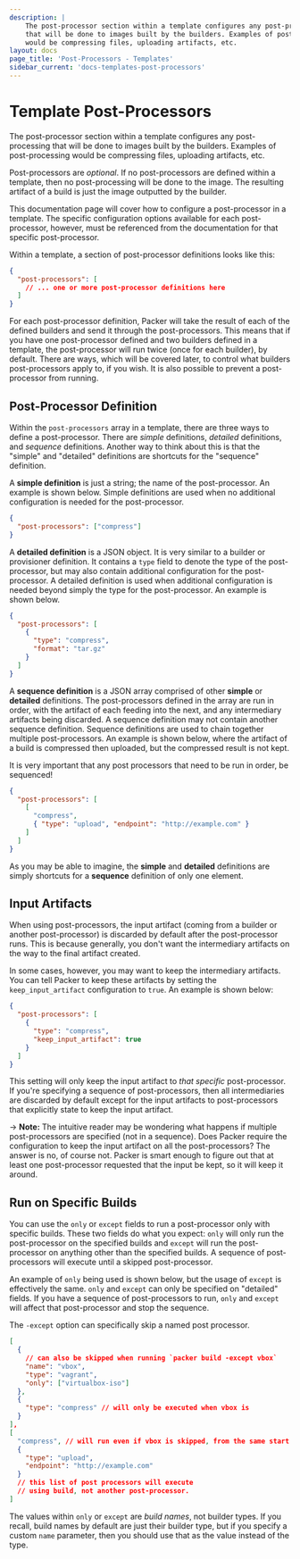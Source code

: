 ```yaml
---
description: |
    The post-processor section within a template configures any post-processing
    that will be done to images built by the builders. Examples of post-processing
    would be compressing files, uploading artifacts, etc.
layout: docs
page_title: 'Post-Processors - Templates'
sidebar_current: 'docs-templates-post-processors'
---
```


# Template Post-Processors

The post-processor section within a template configures any post-processing
that will be done to images built by the builders. Examples of post-processing
would be compressing files, uploading artifacts, etc.

Post-processors are *optional*. If no post-processors are defined within a
template, then no post-processing will be done to the image. The resulting
artifact of a build is just the image outputted by the builder.

This documentation page will cover how to configure a post-processor in a
template. The specific configuration options available for each post-processor,
however, must be referenced from the documentation for that specific
post-processor.

Within a template, a section of post-processor definitions looks like this:

``` json
{
  "post-processors": [
    // ... one or more post-processor definitions here
  ]
}
```

For each post-processor definition, Packer will take the result of each of the
defined builders and send it through the post-processors. This means that if
you have one post-processor defined and two builders defined in a template, the
post-processor will run twice (once for each builder), by default. There are
ways, which will be covered later, to control what builders post-processors
apply to, if you wish. It is also possible to prevent a post-processor from
running.

## Post-Processor Definition

Within the `post-processors` array in a template, there are three ways to
define a post-processor. There are *simple* definitions, *detailed*
definitions, and *sequence* definitions. Another way to think about this is
that the "simple" and "detailed" definitions are shortcuts for the "sequence"
definition.

A **simple definition** is just a string; the name of the post-processor. An
example is shown below. Simple definitions are used when no additional
configuration is needed for the post-processor.

``` json
{
  "post-processors": ["compress"]
}
```

A **detailed definition** is a JSON object. It is very similar to a builder or
provisioner definition. It contains a `type` field to denote the type of the
post-processor, but may also contain additional configuration for the
post-processor. A detailed definition is used when additional configuration is
needed beyond simply the type for the post-processor. An example is shown
below.

``` json
{
  "post-processors": [
    {
      "type": "compress",
      "format": "tar.gz"
    }
  ]
}
```

A **sequence definition** is a JSON array comprised of other **simple** or
**detailed** definitions. The post-processors defined in the array are run in
order, with the artifact of each feeding into the next, and any intermediary
artifacts being discarded. A sequence definition may not contain another
sequence definition. Sequence definitions are used to chain together multiple
post-processors. An example is shown below, where the artifact of a build is
compressed then uploaded, but the compressed result is not kept.

It is very important that any post processors that need to be run in order, be
sequenced!

``` json
{
  "post-processors": [
    [
      "compress",
      { "type": "upload", "endpoint": "http://example.com" }
    ]
  ]
}
```

As you may be able to imagine, the **simple** and **detailed** definitions are
simply shortcuts for a **sequence** definition of only one element.

## Input Artifacts

When using post-processors, the input artifact (coming from a builder or
another post-processor) is discarded by default after the post-processor runs.
This is because generally, you don't want the intermediary artifacts on the way
to the final artifact created.

In some cases, however, you may want to keep the intermediary artifacts. You
can tell Packer to keep these artifacts by setting the `keep_input_artifact`
configuration to `true`. An example is shown below:

``` json
{
  "post-processors": [
    {
      "type": "compress",
      "keep_input_artifact": true
    }
  ]
}
```

This setting will only keep the input artifact to *that specific*
post-processor. If you're specifying a sequence of post-processors, then all
intermediaries are discarded by default except for the input artifacts to
post-processors that explicitly state to keep the input artifact.

-&gt; **Note:** The intuitive reader may be wondering what happens if multiple
post-processors are specified (not in a sequence). Does Packer require the
configuration to keep the input artifact on all the post-processors? The answer
is no, of course not. Packer is smart enough to figure out that at least one
post-processor requested that the input be kept, so it will keep it around.

## Run on Specific Builds

You can use the `only` or `except` fields to run a post-processor only with
specific builds. These two fields do what you expect: `only` will only run the
post-processor on the specified builds and `except` will run the post-processor
on anything other than the specified builds. A sequence of post-processors will
execute until a skipped post-processor.

An example of `only` being used is shown below, but the usage of `except` is
effectively the same. `only` and `except` can only be specified on "detailed"
fields. If you have a sequence of post-processors to run, `only` and `except`
will affect that post-processor and stop the sequence.

The `-except` option can specifically skip a named post processor.

``` json
[
  {
    // can also be skipped when running `packer build -except vbox`
    "name": "vbox",
    "type": "vagrant",
    "only": ["virtualbox-iso"]
  },
  {
    "type": "compress" // will only be executed when vbox is
  }
],
[
  "compress", // will run even if vbox is skipped, from the same start as vbox.
  {
    "type": "upload",
    "endpoint": "http://example.com"
  }
  // this list of post processors will execute
  // using build, not another post-processor.
]
```

The values within `only` or `except` are *build names*, not builder types. If
you recall, build names by default are just their builder type, but if you
specify a custom `name` parameter, then you should use that as the value
instead of the type.
